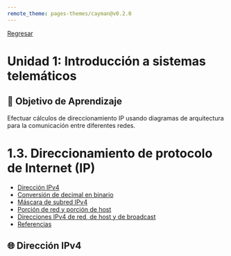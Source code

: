 ```yaml
---
remote_theme: pages-themes/cayman@v0.2.0
---
```

[Regresar](/Programacion-de-Sistemas-Telematicos/)

# Unidad 1: Introducción a sistemas telemáticos

## 🎯 Objetivo de Aprendizaje
Efectuar cálculos de direccionamiento IP usando diagramas de arquitectura para la comunicación entre diferentes redes.

# 1.3. Direccionamiento de protocolo de Internet (IP)
- [Dirección IPv4](#direccion)
- [Conversión de decimal en binario](#)
- [Máscara de subred IPv4](#mascara_red)
- [Porción de red y porción de host](#porcion)
- [Direcciones IPv4 de red, de host y de broadcast](#direccion_red)
- [Referencias](#referencias)

<a name="direccion"> </a>
## 🌐 Dirección IPv4